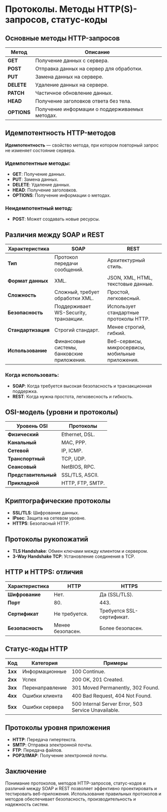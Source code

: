 # Протоколы. Методы HTTP(S)-запросов, статус-коды 

## Основные методы HTTP-запросов
| Метод   | Описание                                      |
|---------|----------------------------------------------|
| **GET**    | Получение данных с сервера.                  |
| **POST**   | Отправка данных на сервер для обработки.     |
| **PUT**    | Замена данных на сервере.                    |
| **DELETE** | Удаление данных на сервере.                  |
| **PATCH**  | Частичное обновление данных.                 |
| **HEAD**   | Получение заголовков ответа без тела.        |
| **OPTIONS**| Получение информации о поддерживаемых методах. |

## Идемпотентность HTTP-методов
**Идемпотентность** — свойство метода, при котором повторный запрос не изменяет состояние сервера.

### Идемпотентные методы:
- **GET**: Получение данных.
- **PUT**: Замена данных.
- **DELETE**: Удаление данных.
- **HEAD**: Получение заголовков.
- **OPTIONS**: Получение информации о методах.

### Неидемпотентный метод:
- **POST**: Может создавать новые ресурсы.

## Различия между SOAP и REST
| Характеристика       | **SOAP**                                      | **REST**                                      |
|----------------------|----------------------------------------------|----------------------------------------------|
| **Тип**              | Протокол передачи сообщений.                 | Архитектурный стиль.                         |
| **Формат данных**    | XML.                                         | JSON, XML, HTML, текстовые данные.           |
| **Сложность**        | Сложный, требует обработки XML.              | Простой, легковесный.                        |
| **Безопасность**     | Поддерживает WS-Security, транзакции.        | Использует стандартные протоколы HTTP.       |
| **Стандартизация**   | Строгий стандарт.                            | Менее строгий, гибкий.                       |
| **Использование**    | Финансовые системы, банковские приложения.   | Веб-сервисы, микросервисы, мобильные приложения. |

### Когда использовать:
- **SOAP**: Когда требуется высокая безопасность и транзакционная поддержка.
- **REST**: Когда нужна простота, легковесность и гибкость.

## OSI-модель (уровни и протоколы)
| Уровень OSI          | Протоколы                                    |
|----------------------|----------------------------------------------|
| **Физический**       | Ethernet, DSL.                               |
| **Канальный**        | MAC, PPP.                                    |
| **Сетевой**          | IP, ICMP.                                    |
| **Транспортный**     | TCP, UDP.                                    |
| **Сеансовый**        | NetBIOS, RPC.                                |
| **Представительный** | SSL/TLS, ASCII.                              |
| **Прикладной**       | HTTP, FTP, SMTP.                             |

## Криптографические протоколы
- **SSL/TLS**: Шифрование данных.
- **IPsec**: Защита на сетевом уровне.
- **HTTPS**: Безопасный HTTP.

## Протоколы рукопожатий
- **TLS Handshake**: Обмен ключами между клиентом и сервером.
- **3-Way Handshake TCP**: Установление соединения в TCP.

## HTTP и HTTPS: отличия
| Характеристика       | **HTTP**                                     | **HTTPS**                                    |
|----------------------|----------------------------------------------|----------------------------------------------|
| **Шифрование**       | Нет.                                         | Да (SSL/TLS).                                |
| **Порт**             | 80.                                          | 443.                                         |
| **Сертификат**       | Не требуется.                                | Требуется SSL-сертификат.                    |
| **Безопасность**     | Менее безопасен.                             | Более безопасен.                             |

## Статус-коды HTTP
| Код  | Категория           | Примеры                                      |
|------|---------------------|----------------------------------------------|
| **1xx** | Информационные      | 100 Continue.                                |
| **2xx** | Успех              | 200 OK, 201 Created.                         |
| **3xx** | Перенаправление    | 301 Moved Permanently, 302 Found.            |
| **4xx** | Ошибки клиента     | 400 Bad Request, 404 Not Found.              |
| **5xx** | Ошибки сервера     | 500 Internal Server Error, 503 Service Unavailable. |

## Протоколы уровня приложения
- **HTTP**: Передача гипертекста.
- **SMTP**: Отправка электронной почты.
- **FTP**: Передача файлов.
- **POP3/IMAP**: Получение электронной почты.

## Заключение
Понимание протоколов, методов HTTP-запросов, статус-кодов и различий между SOAP и REST позволяет эффективно проектировать и тестировать веб-приложения. Использование правильных протоколов и методов обеспечивает безопасность, производительность и надежность систем.
